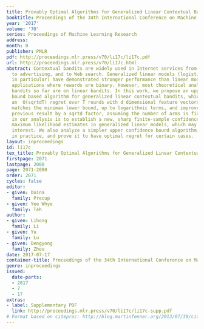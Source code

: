 ```yaml
---
title: Provably Optimal Algorithms for Generalized Linear Contextual Bandits
booktitle: Proceedings of the 34th International Conference on Machine Learning
year: '2017'
volume: '70'
series: Proceedings of Machine Learning Research
address: 
month: 0
publisher: PMLR
pdf: http://proceedings.mlr.press/v70/li17c/li17c.pdf
url: http://proceedings.mlr.press/v70/li17c.html
abstract: Contextual bandits are widely used in Internet services from news recommendation
  to advertising, and to Web search. Generalized linear models (logistical regression
  in particular) have demonstrated stronger performance than linear models in many
  applications where rewards are binary. However, most theoretical analyses on contextual
  bandits so far are on linear bandits. In this work, we propose an upper confidence
  bound based algorithm for generalized linear contextual bandits, which achieves
  an  O(sqrtdT) regret over T rounds with d dimensional feature vectors. This regret
  matches the minimax lower bound, up to logarithmic terms, and improves on the best
  previous result by a sqrtd factor, assuming the number of arms is fixed. A key component
  in our analysis is to establish a new, sharp finite-sample confidence bound for
  maximum likelihood estimates in generalized linear models, which may be of independent
  interest. We also analyze a simpler upper confidence bound algorithm, which is useful
  in practice, and prove it to have optimal regret for certain cases.
layout: inproceedings
id: li17c
tex_title: Provably Optimal Algorithms for Generalized Linear Contextual Bandits
firstpage: 2071
lastpage: 2080
page: 2071-2080
order: 2071
cycles: false
editor:
- given: Doina
  family: Precup
- given: Yee Whye
  family: Teh
author:
- given: Lihong
  family: Li
- given: Yu
  family: Lu
- given: Dengyong
  family: Zhou
date: 2017-07-17
container-title: Proceedings of the 34th International Conference on Machine Learning
genre: inproceedings
issued:
  date-parts:
  - 2017
  - 7
  - 17
extras:
- label: Supplementary PDF
  link: http://proceedings.mlr.press/v70/li17c/li17c-supp.pdf
# Format based on citeproc: http://blog.martinfenner.org/2013/07/30/citeproc-yaml-for-bibliographies/
---
```

